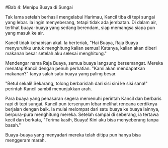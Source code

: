 #Bab 4: Menipu Buaya di Sungai

Tak lama setelah berhasil mengelabui Harimau, Kancil tiba di tepi sungai yang lebar. Ia ingin menyeberang, tetapi tidak ada jembatan. Di dalam air, terlihat buaya-buaya yang sedang berendam, siap memangsa siapa pun yang masuk ke air.

Kancil tidak kehabisan akal. Ia berteriak, "Hai Buaya, Raja Buaya menyuruhku untuk menghitung kalian semua! Katanya, kalian akan diberi makanan besar setelah aku selesai menghitung."

Mendengar nama Raja Buaya, semua buaya langsung bersemangat. Mereka menatap Kancil dengan penuh perhatian. "Kami akan mendapatkan makanan?" tanya salah satu buaya yang paling besar.

"Betul sekali! Sekarang, tolong berbarislah dari sisi sini ke sisi sana!" perintah Kancil sambil menunjukkan arah.

Para buaya yang penasaran segera memenuhi perintah Kancil dan berbaris rapi di tepi sungai. Kancil pun tersenyum lebar melihat rencana cerdiknya berjalan dengan baik. Ia mulai melompat dari satu buaya ke buaya lainnya, berpura-pura menghitung mereka. Setelah sampai di seberang, ia tertawa kecil dan berkata, "Terima kasih, Buaya! Kini aku bisa menyeberang tanpa basah."

Buaya-buaya yang menyadari mereka telah ditipu pun hanya bisa menggeram marah.